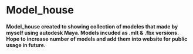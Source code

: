 # Model_house

#### Model_house created to showing collection of modeles that made by myself using autodesk Maya. Models incuded as .mlt & .fbx versions. Hope to increase number of models and add them into website for public usage in future.
